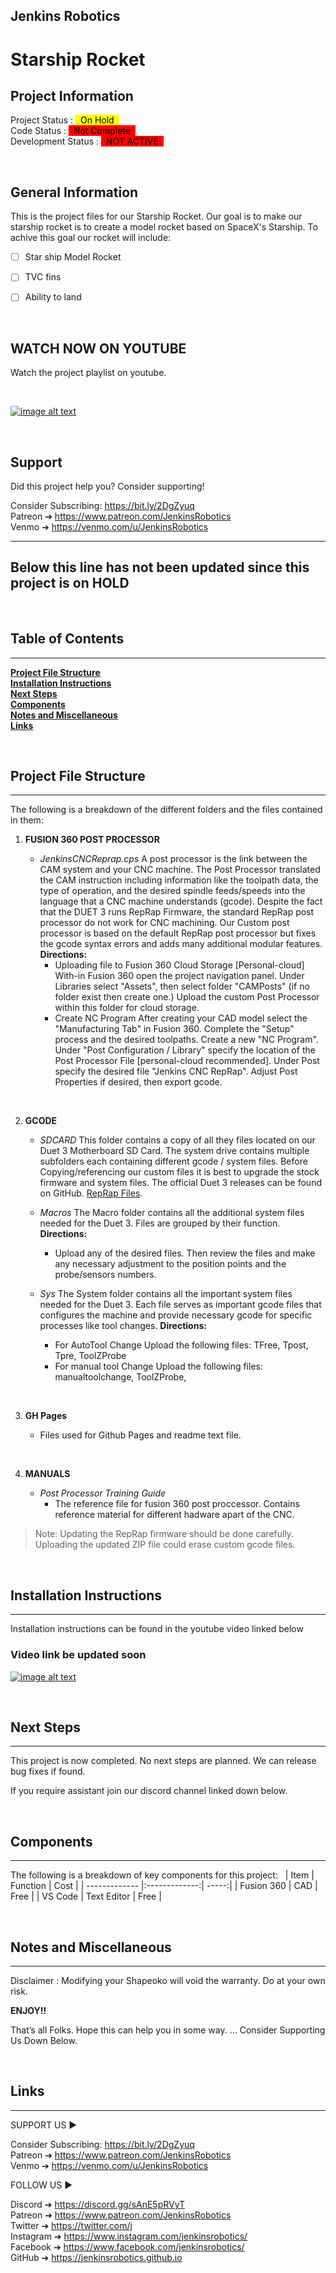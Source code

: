 ## Jenkins Robotics
# Starship Rocket

<!-- This is commented out. -->

## Project Information

Project Status : <mark style="background-color: yellow"> &nbsp; On Hold &nbsp;</mark>  
Code Status : <mark style="background-color: red"> &nbsp; Not Complete &nbsp;</mark>  
Development Status : <mark style="background-color: red"> &nbsp; NOT ACTIVE &nbsp;</mark>  



&nbsp;
## General Information


 This is the project files for our Starship Rocket. Our goal is to make our starship rocket is to create a model rocket based on SpaceX's Starship. To achive this goal our rocket will include: 
- [ ] Star ship Model Rocket
- [ ] TVC fins
- [ ] Ability to land 


&nbsp;
## WATCH NOW ON YOUTUBE

 Watch the project playlist on youtube. 

 &nbsp;

[![image alt text](http://img.youtube.com/vi/eQ8Jfr2CRMI/0.jpg)](https://www.youtube.com/watch?v=eQ8Jfr2CRMI&list=PLNTKXZ4hgP_gPbjum9XvDdXEg-NFVL_vu&index=2 "YouTube")

&nbsp;
## Support
Did this project help you? Consider supporting! 

Consider Subscribing: https://bit.ly/2DgZyuq <br>
Patreon ➔ https://www.patreon.com/JenkinsRobotics <br>
Venmo ➔ https://venmo.com/u/JenkinsRobotics <br>

---
Below this line has not been updated since this project is on HOLD 
---

&nbsp;
## Table of Contents
---

**[Project File Structure](#project-file-structure)**<br>
**[Installation Instructions](#installation-instructions)**<br>
**[Next Steps](#next-steps)**<br>
**[Components](#components)**<br>
**[Notes and Miscellaneous](#notes-and-miscellaneous)**<br>
**[Links](#links)**<br>


&nbsp;
## Project File Structure
---
The following is a breakdown of the different folders and the files contained in them:

1. **FUSION 360 POST PROCESSOR**
    - *JenkinsCNCReprap.cps*
    A post processor is the link between the CAM system and your CNC machine. The Post Processor translated the CAM instruction including information like the toolpath data, the type of operation, and the desired spindle feeds/speeds into the language that a CNC machine understands (gcode). Despite the fact that the DUET 3 runs RepRap Firmware, the standard RepRap post processor do not work for CNC machining. Our Custom post processor is based on the default RepRap post processor but fixes the gcode syntax errors and adds many additional modular features. 
    **Directions:**
      - Uploading file to Fusion 360 Cloud Storage [Personal-cloud]
        With-in Fusion 360 open the project navigation panel. Under Libraries select "Assets", then select folder "CAMPosts" (if no folder exist then create one.) Upload the custom Post Processor within this folder for cloud storage. 
      - Create NC Program
        After creating your CAD model select the "Manufacturing Tab" in Fusion 360. Complete the "Setup" process and the desired toolpaths. Create a new "NC Program".  Under "Post Configuration / Library" specify the location of the Post Processor File [personal-cloud recommended]. Under Post specify the desired file "Jenkins CNC RepRap". Adjust Post Properties if desired, then export gcode.  


    
    &nbsp;
2. **GCODE**  
   - *SDCARD*
    This folder contains a copy of all they files located on our Duet 3 Motherboard SD Card. The system drive contains multiple subfolders each containing different gcode / system files. Before Copying/referencing our  custom files it is best to upgrade the stock firmware and system files. The official Duet 3 releases can be found on GitHub.  [RepRap Files](https://github.com/Duet3D "Duet3D").
      
   - *Macros*
    The Macro folder contains all the additional system files needed for the Duet 3. Files are grouped by their function. 
     **Directions:**
        - Upload any of the desired files. Then review the files and make any necessary  adjustment to the position points and the probe/sensors numbers.  

   - *Sys*
    The System folder contains all the important system files needed for the Duet 3. Each file serves as important gcode files that configures the machine and provide necessary gcode for specific processes like tool changes. 
        **Directions:**
        - For AutoTool Change Upload the following files:  TFree, Tpost, Tpre, ToolZProbe        
        - For manual tool Change Upload the following files:  manualtoolchange, ToolZProbe,



    &nbsp;
3. **GH Pages**
    - Files used for Github Pages and readme text file. 


  

    &nbsp;
4. **MANUALS**
   - *Post Processor Training Guide*
     - The reference file for fusion 360 post proccessor. Contains reference material for different hadware apart of the CNC. 
    
  
      


> Note: Updating the RepRap firmware should be done carefully. Uploading the updated ZIP file could erase custom gcode files. 


&nbsp;
## Installation Instructions
---
Installation instructions can be found in the youtube video linked below 
 

 ### Video link  be updated soon

[![image alt text](http://img.youtube.com/vi/w-qWbZ5-IQw/0.jpg)](https://youtube.com/playlist?list=PLNTKXZ4hgP_jekZOWw05JcJtyseCdSsIV "YouTube")


<!-- This is commented out.  

The following is a breakdown of the different folders and the files contained in them:


```
cd utils
node build.js
```


Create a file with a `.zip` extension containing these files and directories:

```
manifest.json
common/
chrome/
```


Create a file with a `.xpi` extension containing these files and directories:

```
chrome.manifest
install.rdf
common/
firefox/
```

 This is commented out. -->


&nbsp;
## Next Steps
---
This project is now completed. No next steps are planned. We can release bug fixes if found. 

If you require assistant join our discord channel linked down below.



&nbsp;
## Components 
---
The following is a breakdown of key components for this project:
&nbsp;
| Item          | Function      | Cost  |
| ------------- |:-------------:| -----:|
| Fusion 360    | CAD           | Free |
| VS Code       | Text Editor   |   Free |


&nbsp;
## Notes and Miscellaneous
---

Disclaimer :
Modifying your Shapeoko  will void the warranty. Do at your own risk.

**ENJOY!!**

That’s  all Folks. Hope this can help you in some way.
... Consider Supporting Us Down Below. 

&nbsp;
## Links
---

SUPPORT US ► 

Consider Subscribing: https://bit.ly/2DgZyuq <br>
Patreon ➔ https://www.patreon.com/JenkinsRobotics  <br>
Venmo ➔ https://venmo.com/u/JenkinsRobotics <br>


FOLLOW US ►

Discord ➔ https://discord.gg/sAnE5pRVyT <br>
Patreon ➔ https://www.patreon.com/JenkinsRobotics <br>
Twitter ➔ https://twitter.com/j <br>
Instagram  ➔ https://www.instagram.com/jenkinsrobotics/ <br>
Facebook ➔ https://www.facebook.com/jenkinsrobotics/  <br>
GitHub  ➔ https://jenkinsrobotics.github.io <br>











